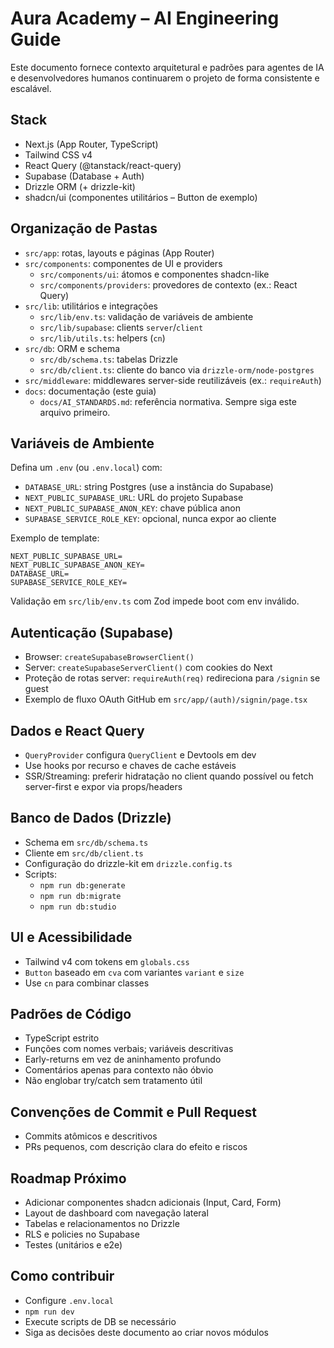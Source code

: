 # Aura Academy – AI Engineering Guide

Este documento fornece contexto arquitetural e padrões para agentes de IA e desenvolvedores humanos continuarem o projeto de forma consistente e escalável.

## Stack
- Next.js (App Router, TypeScript)
- Tailwind CSS v4
- React Query (@tanstack/react-query)
- Supabase (Database + Auth)
- Drizzle ORM (+ drizzle-kit)
- shadcn/ui (componentes utilitários – Button de exemplo)

## Organização de Pastas
- `src/app`: rotas, layouts e páginas (App Router)
- `src/components`: componentes de UI e providers
  - `src/components/ui`: átomos e componentes shadcn-like
  - `src/components/providers`: provedores de contexto (ex.: React Query)
- `src/lib`: utilitários e integrações
  - `src/lib/env.ts`: validação de variáveis de ambiente
  - `src/lib/supabase`: clients `server`/`client`
  - `src/lib/utils.ts`: helpers (`cn`)
- `src/db`: ORM e schema
  - `src/db/schema.ts`: tabelas Drizzle
  - `src/db/client.ts`: cliente do banco via `drizzle-orm/node-postgres`
- `src/middleware`: middlewares server-side reutilizáveis (ex.: `requireAuth`)
- `docs`: documentação (este guia)
  - `docs/AI_STANDARDS.md`: referência normativa. Sempre siga este arquivo primeiro.

## Variáveis de Ambiente
Defina um `.env` (ou `.env.local`) com:
- `DATABASE_URL`: string Postgres (use a instância do Supabase)
- `NEXT_PUBLIC_SUPABASE_URL`: URL do projeto Supabase
- `NEXT_PUBLIC_SUPABASE_ANON_KEY`: chave pública anon
- `SUPABASE_SERVICE_ROLE_KEY`: opcional, nunca expor ao cliente

Exemplo de template:

```
NEXT_PUBLIC_SUPABASE_URL=
NEXT_PUBLIC_SUPABASE_ANON_KEY=
DATABASE_URL=
SUPABASE_SERVICE_ROLE_KEY=
```

Validação em `src/lib/env.ts` com Zod impede boot com env inválido.

## Autenticação (Supabase)
- Browser: `createSupabaseBrowserClient()`
- Server: `createSupabaseServerClient()` com cookies do Next
- Proteção de rotas server: `requireAuth(req)` redireciona para `/signin` se guest
- Exemplo de fluxo OAuth GitHub em `src/app/(auth)/signin/page.tsx`

## Dados e React Query
- `QueryProvider` configura `QueryClient` e Devtools em dev
- Use hooks por recurso e chaves de cache estáveis
- SSR/Streaming: preferir hidratação no client quando possível ou fetch server-first e expor via props/headers

## Banco de Dados (Drizzle)
- Schema em `src/db/schema.ts`
- Cliente em `src/db/client.ts`
- Configuração do drizzle-kit em `drizzle.config.ts`
- Scripts:
  - `npm run db:generate`
  - `npm run db:migrate`
  - `npm run db:studio`

## UI e Acessibilidade
- Tailwind v4 com tokens em `globals.css`
- `Button` baseado em `cva` com variantes `variant` e `size`
- Use `cn` para combinar classes

## Padrões de Código
- TypeScript estrito
- Funções com nomes verbais; variáveis descritivas
- Early-returns em vez de aninhamento profundo
- Comentários apenas para contexto não óbvio
- Não englobar try/catch sem tratamento útil

## Convenções de Commit e Pull Request
- Commits atômicos e descritivos
- PRs pequenos, com descrição clara do efeito e riscos

## Roadmap Próximo
- Adicionar componentes shadcn adicionais (Input, Card, Form)
- Layout de dashboard com navegação lateral
- Tabelas e relacionamentos no Drizzle
- RLS e policies no Supabase
- Testes (unitários e e2e)

## Como contribuir
- Configure `.env.local`
- `npm run dev`
- Execute scripts de DB se necessário
- Siga as decisões deste documento ao criar novos módulos


